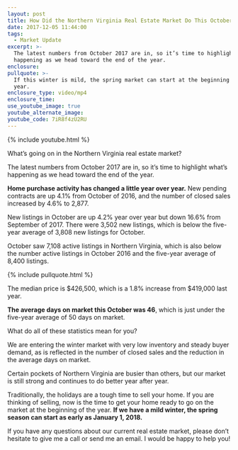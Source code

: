 ```yaml
---
layout: post
title: How Did the Northern Virginia Real Estate Market Do This October?
date: 2017-12-05 11:44:00
tags:
  - Market Update
excerpt: >-
  The latest numbers from October 2017 are in, so it’s time to highlight what’s
  happening as we head toward the end of the year.
enclosure:
pullquote: >-
  If this winter is mild, the spring market can start at the beginning of the
  year.
enclosure_type: video/mp4
enclosure_time:
use_youtube_image: true
youtube_alternate_image:
youtube_code: 7iR8f4zU2RU
---
```



{% include youtube.html %}

What’s going on in the Northern Virginia real estate market?

The latest numbers from October 2017 are in, so it’s time to highlight what’s happening as we head toward the end of the year.

**Home purchase activity has changed a little year over year.** New pending contracts are up 4.1% from October of 2016, and the number of closed sales increased by 4.6% to 2,877.

New listings in October are up 4.2% year over year but down 16.6% from September of 2017. There were 3,502 new listings, which is below the five-year average of 3,808 new listings for October.

October saw 7,108 active listings in Northern Virginia, which is also below the number active listings in October 2016 and the five-year average of 8,400 listings.

{% include pullquote.html %}

The median price is $426,500, which is a 1.8% increase from $419,000 last year.

**The average days on market this October was 46**, which is just under the five-year average of 50 days on market.

What do all of these statistics mean for you?

We are entering the winter market with very low inventory and steady buyer demand, as is reflected in the number of closed sales and the reduction in the average days on market.

Certain pockets of Northern Virginia are busier than others, but our market is still strong and continues to do better year after year.

Traditionally, the holidays are a tough time to sell your home. If you are thinking of selling, now is the time to get your home ready to go on the market at the beginning of the year. **If we have a mild winter, the spring season can start as early as January 1, 2018.**

If you have any questions about our current real estate market, please don’t hesitate to give me a call or send me an email. I would be happy to help you!